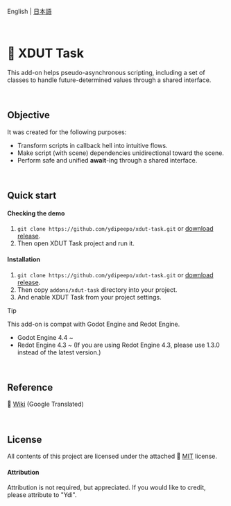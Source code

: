<br />

English | [日本語](README.ja_JP.md)

<br />

# 🧩 XDUT Task

This add-on helps pseudo-asynchronous scripting, including a set of classes to handle future-determined values through a shared interface.

<br />

## Objective

It was created for the following purposes:

* Transform scripts in callback hell into intuitive flows.
* Make script (with scene) dependencies unidirectional toward the scene.
* Perform safe and unified **await**-ing through a shared interface.

<br />

## Quick start

#### Checking the demo

1. `git clone https://github.com/ydipeepo/xdut-task.git` or [download release](https://github.com/ydipeepo/xdut-task/releases).
2. Then open XDUT Task project and run it.

#### Installation

1. `git clone https://github.com/ydipeepo/xdut-task.git` or [download release](https://github.com/ydipeepo/xdut-task/releases).
2. Then copy `addons/xdut-task` directory into your project.
3. And enable XDUT Task from your project settings.

> [!TIP]
> This add-on is compat with Godot Engine and Redot Engine.
>
> * Godot Engine 4.4 ~
> * Redot Engine 4.3 ~ (If you are using Redot Engine 4.3, please use 1.3.0 instead of the latest version.)

<br />

## Reference

📖 [Wiki](https://github-com.translate.goog/ydipeepo/xdut-task/wiki?_x_tr_sl=ja&_x_tr_tl=en) (Google Translated)

<br />

## License

All contents of this project are licensed under the attached 🔗 [MIT](https://github.com/ydipeepo/xdut-task/blob/main/LICENSE) license.

#### Attribution

Attribution is not required, but appreciated. If you would like to credit, please attribute to "Ydi".

<br />
